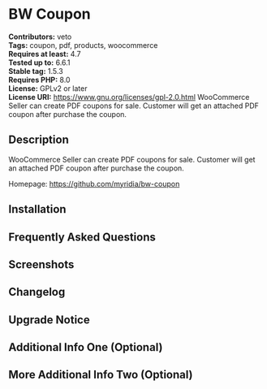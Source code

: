 # BW Coupon

**Contributors:** veto \
**Tags:** coupon, pdf, products, woocommerce \
**Requires at least:** 4.7 \
**Tested up to:** 6.6.1 \
**Stable tag:** 1.5.3 \
**Requires PHP:** 8.0 \
**License:** GPLv2 or later \
**License URI:** https://www.gnu.org/licenses/gpl-2.0.html
WooCommerce Seller can create PDF coupons for sale. Customer will get an attached PDF coupon after purchase the coupon.

## Description

WooCommerce Seller can create PDF coupons for sale. Customer will get an attached PDF coupon after purchase the coupon.

Homepage: https://github.com/myridia/bw-coupon


## Installation

## Frequently Asked Questions

## Screenshots

## Changelog

## Upgrade Notice

## Additional Info One (Optional)

## More Additional Info Two (Optional)

